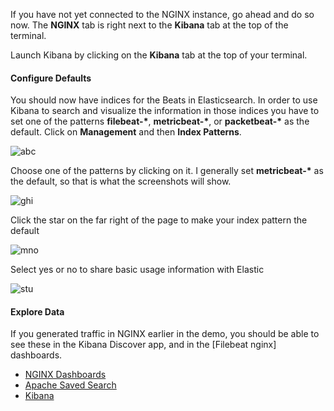 If you have not yet connected to the NGINX instance, go ahead and do so now. The **NGINX** tab is right next to the **Kibana** tab at the top of the terminal.

Launch Kibana by clicking on the **Kibana** tab at the top of your terminal. 

#### Configure Defaults
You should now have indices for the Beats in Elasticsearch.   In order to use Kibana to search and visualize the information in those indices you have to set one of the patterns **filebeat-\***, **metricbeat-\***, or **packetbeat-\*** as the default.  Click on **Management** and then **Index Patterns**.

![abc](https://user-images.githubusercontent.com/25182304/43741865-d552ac5a-999d-11e8-9c27-3ce5ef38ecc8.png)

Choose one of the patterns by clicking on it.  I generally set **metricbeat-\*** as the default, so that is what the screenshots will show.

![ghi](https://user-images.githubusercontent.com/25182304/43741879-de52cb28-999d-11e8-9d2d-02f8cb965e38.png)

Click the star on the far right of the page to make your index pattern the default

![mno](https://user-images.githubusercontent.com/25182304/43741884-e1462d84-999d-11e8-9977-45ae5a2975da.png)

Select yes or no to share basic usage information with Elastic

![stu](https://user-images.githubusercontent.com/25182304/43741889-e78c71e4-999d-11e8-8d4a-830c752cf136.png)


#### Explore Data

If you generated traffic in NGINX earlier in the demo, you should be able to see these in the Kibana Discover app, and in the [Filebeat nginx] dashboards.

- [NGINX Dashboards](https://[[HOST_SUBDOMAIN]]-5601-[[KATACODA_HOST]].environments.katacoda.com/app/kibana#/dashboards?filter=nginx)
- [Apache Saved Search](https://[[HOST_SUBDOMAIN]]-5601-[[KATACODA_HOST]].environments.katacoda.com/app/kibana#/discover/Apache2-access-logs)
- [Kibana](https://[[HOST_SUBDOMAIN]]-5601-[[KATACODA_HOST]].environments.katacoda.com/app/kibana)
